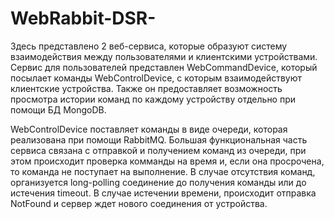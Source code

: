 # WebRabbit-DSR-
Здесь представлено 2 веб-сервиса, которые образуют систему взаимодействия между пользователями и клиентскими устройствами.
Сервис для пользователей представлен WebCommandDevice, который посылает команды WebControlDevice, с которым взаимодействуют клиентские устройства.
Также он предоставляет возможность просмотра истории команд по каждому устройству отдельно при помощи БД MongoDB.

WebControlDevice поставляет команды в виде очереди, которая реализована при помощи RabbitMQ. Большая функциональная часть сервиса связана
с отправкой и получением команд из очереди, при этом происходит проверка комманды на время и, если она просрочена, то команда не поступает 
на выполнение. В случае отсутствия команд, организуется long-polling соединение до получения команды или до истечения timeout. 
В случае истечении времени, происходит отправка NotFound и сервер ждет нового соединения от устройства.

